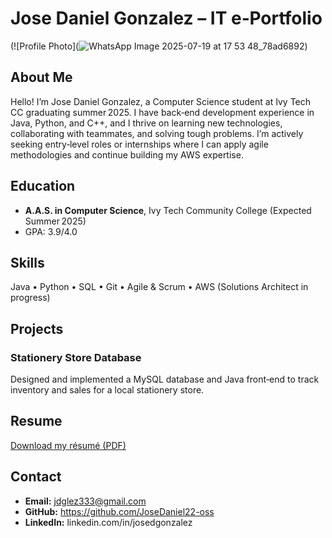 
# Jose Daniel Gonzalez – IT e‑Portfolio

(![Profile Photo](![WhatsApp Image 2025-07-19 at 17 53 48_78ad6892](https://github.com/user-attachments/assets/98177a8f-ba3f-44b6-82e0-096e7996ac86))


## About Me  
Hello! I’m Jose Daniel Gonzalez, a Computer Science student at Ivy Tech CC graduating summer 2025. I have back‑end development experience in Java, Python, and C++, and I thrive on learning new technologies, collaborating with teammates, and solving tough problems. I’m actively seeking entry‑level roles or internships where I can apply agile methodologies and continue building my AWS expertise.

## Education  
- **A.A.S. in Computer Science**, Ivy Tech Community College (Expected Summer 2025)  
- GPA: 3.9/4.0

## Skills  
Java • Python • SQL • Git • Agile & Scrum • AWS (Solutions Architect in progress)

## Projects  
### Stationery Store Database  
Designed and implemented a MySQL database and Java front‑end to track inventory and sales for a local stationery store.

## Resume  
[Download my résumé (PDF)](https://1drv.ms/w/c/0d87514a3f53d537/ESdzEY7A9QBGhG_2BVABdDMBsD96euhXo02b92i5nHbQVQ?e=q0sxab)

## Contact  
- **Email:** jdglez333@gmail.com  
- **GitHub:** https://github.com/JoseDaniel22-oss  
- **LinkedIn:** linkedin.com/in/josedgonzalez 
